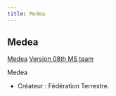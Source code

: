 ```yaml
---
title: Medea
---
```


Medea
-----


[Medea](javascript:change_image_m('images/stories/saga/msgundam/mechas/medea.png');) [Version 08th MS team](javascript:change_image_m('images/stories/saga/msgundam/mechas/medea0tyh.png');)          


Medea  
  
- Créateur : Fédération Terrestre.

